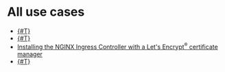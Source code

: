 # All use cases

* [{#T}](container-registry.md)
* [{#T}](running-pod-gpu.md)
* [Installing the NGINX Ingress Controller with a Let's Encrypt<sup>®</sup> certificate manager](ingress-cert-manager.md)
* [{#T}](backup.md)

